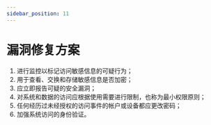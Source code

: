 ```yaml
---
sidebar_position: 11
---
```


# 漏洞修复方案

1. 进行监控以标记访问敏感信息的可疑行为；
2. 用于查看、交换和存储敏感信息是否加密；
3. 应立即报告可疑的安全漏洞；
4. 对系统和数据的访问应根据使用需要进行限制，也称为最小权限原则；
5. 任何经历过未经授权的访问事件的帐户或设备都应更改密码；
6. 加强系统访问的身份验证。